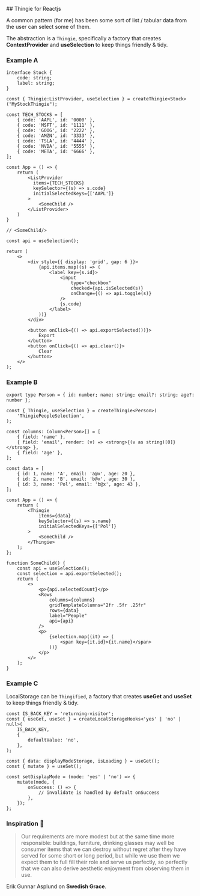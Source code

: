## Thingie for Reactjs

A common pattern (for me) has been some sort of list / tabular data from the user can select some of them.

The abstraction is a `Thingie`, specifically a factory that creates **ContextProvider** and **useSelection** to keep things friendly & tidy.

### Example A

```tsx
interface Stock {
    code: string;
    label: string;
}

const { Thingie:ListProvider, useSelection } = createThingie<Stock>("MyStockThingie");

const TECH_STOCKS = [
    { code: 'AAPL', id: '0000' },
    { code: 'MSFT', id: '1111' },
    { code: 'GOOG', id: '2222' },
    { code: 'AMZN', id: '3333' },
    { code: 'TSLA', id: '4444' },
    { code: 'NVDA', id: '5555' },
    { code: 'META', id: '6666' },
];

const App = () => {
    return (
        <ListProvider
          items={TECH_STOCKS}
          keySelector={(s) => s.code}
          initialSelectedKeys={['AAPL']}
        >
            <SomeChild />
        </ListProvider>
    )
}

// <SomeChild/>

const api = useSelection();

return (
    <>
        <div style={{ display: 'grid', gap: 6 }}>
            {api.items.map((s) => (
                <label key={s.id}>
                    <input
                        type="checkbox"
                        checked={api.isSelected(s)}
                        onChange={() => api.toggle(s)}
                    />
                    {s.code}
                </label>
            ))}
        </div>

        <button onClick={() => api.exportSelected())}>
            Export
        </button>
        <button onClick={() => api.clear()}>
            Clear
        </button>
    </>
);
```

### Example B

```tsx
export type Person = { id: number; name: string; email?: string; age?: number };

const { Thingie, useSelection } = createThingie<Person>(
    'ThingiePeopleSelection',
);

const columns: Column<Person>[] = [
    { field: 'name' },
    { field: 'email', render: (v) => <strong>{(v as string)[0]}</strong> },
    { field: 'age' },
];

const data = [
    { id: 1, name: 'A', email: 'a@x', age: 20 },
    { id: 2, name: 'B', email: 'b@x', age: 30 },
    { id: 3, name: 'Pol', email: 'b@x', age: 43 },
];

const App = () => {
    return (
        <Thingie
            items={data}
            keySelector={(s) => s.name}
            initialSelectedKeys={['Pol']}
        >
            <SomeChild />
        </Thingie>
    );
};

function SomeChild() {
    const api = useSelection();
    const selection = api.exportSelected();
    return (
        <>
            <p>{api.selectedCount}</p>
            <Rows
                columns={columns}
                gridTemplateColumns="2fr .5fr .25fr"
                rows={data}
                label="People"
                api={api}
            />
            <p>
                {selection.map((it) => (
                    <span key={it.id}>{it.name}</span>
                ))}
            </p>
        </>
    );
}
```

### Example C

LocalStorage can be `Thingified`, a factory that creates **useGet** and **useSet** to keep things friendly & tidy.

```tsx
const IS_BACK_KEY = 'returning-visitor';
const { useGet, useSet } = createLocalStorageHooks<'yes' | 'no' | null>(
    IS_BACK_KEY,
    {
        defaultValue: 'no',
    },
);

const { data: displayModeStorage, isLoading } = useGet();
const { mutate } = useSet();

const setDisplayMode = (mode: 'yes' | 'no') => {
    mutate(mode, {
        onSuccess: () => {
            // invalidate is handled by default onSuccess
        },
    });
};
```

### Inspiration 💐

> Our requirements are more modest but at the same time more responsible:
> buildings, furniture, drinking glasses may well be consumer items that
> we can destroy without regret after they have served for some short or
> long period, but while we use them we expect them to full fill their role and serve us perfectly, so perfectly that we can also derive aesthetic
> enjoyment from observing them in use.

Erik Gunnar Asplund on **Swedish Grace**.
